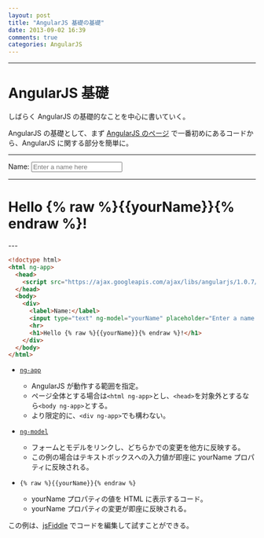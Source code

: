 ```yaml
---
layout: post
title: "AngularJS 基礎の基礎"
date: 2013-09-02 16:39
comments: true
categories: AngularJS
---
```


---

# AngularJS 基礎

しばらく AngularJS の基礎的なことを中心に書いていく。

AngularJS の基礎として、まず [AngularJS のページ](http://angularjs.org/#the-basics) で一番初めにあるコードから、AngularJS に関する部分を簡単に。

<!-- more -->

---
<div ng-app>
  <script src="https://ajax.googleapis.com/ajax/libs/angularjs/1.0.7/angular.min.js"></script>
  <label>Name:</label>
  <input type="text" ng-model="yourName" placeholder="Enter a name here">
  <hr>
  <h1>Hello {% raw %}{{yourName}}{% endraw %}!</h1>
</div>
---

``` html index.html
<!doctype html>
<html ng-app>
  <head>
    <script src="https://ajax.googleapis.com/ajax/libs/angularjs/1.0.7/angular.min.js"></script>
  </head>
  <body>
    <div>
      <label>Name:</label>
      <input type="text" ng-model="yourName" placeholder="Enter a name here">
      <hr>
      <h1>Hello {% raw %}{{yourName}}{% endraw %}!</h1>
    </div>
  </body>
</html>
```

* [`ng-app`](http://docs.angularjs.org/api/ng.directive:ngApp)
  * AngularJS が動作する範囲を指定。
  * ページ全体とする場合は`<html ng-app>`とし、`<head>`を対象外とするなら`<body ng-app>`とする。
  * より限定的に、`<div ng-app>`でも構わない。

* [`ng-model`](http://docs.angularjs.org/api/ng.directive:ngModel)
  * フォームとモデルをリンクし、どちらかでの変更を他方に反映する。
  * この例の場合はテキストボックスへの入力値が即座に yourName プロパティに反映される。

* `{% raw %}{{yourName}}{% endraw %}`
  * yourName プロパティの値を HTML に表示するコード。
  * yourName プロパティの変更が即座に反映される。

この例は、[jsFiddle](http://jsfiddle.net/api/post/library/pure/) でコードを編集して試すことができる。

